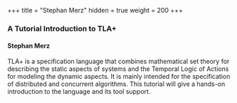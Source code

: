 +++
title = "Stephan Merz"
hidden = true
weight = 200
+++

### A Tutorial Introduction to TLA+

#### Stephan Merz

TLA+ is a specification language that combines mathematical set theory for describing the static aspects of systems and the Temporal Logic of Actions for modeling the dynamic aspects. It is mainly intended for the specification of distributed and concurrent algorithms. This tutorial will give a hands-on introduction to the language and its tool support.
